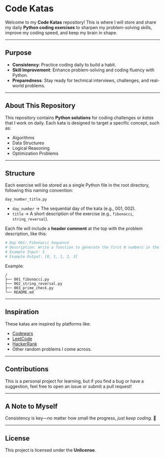 # Code Katas 

Welcome to my **Code Katas** repository! This is where I will store and share my daily **Python coding exercises** to sharpen my problem-solving skills, improve my coding speed, and keep my brain in shape.  

---

## Purpose  
- **Consistency**: Practice coding daily to build a habit.  
- **Skill Improvement**: Enhance problem-solving and coding fluency with Python.  
- **Preparedness**: Stay ready for technical interviews, challenges, and real-world problems.  

---

## About This Repository  
This repository contains **Python solutions** for coding challenges or *katas* that I work on daily. Each kata is designed to target a specific concept, such as:  
- Algorithms  
- Data Structures  
- Logical Reasoning  
- Optimization Problems  

---

## Structure  

Each exercise will be stored as a single Python file in the root directory, following this naming convention:  

```plaintext
day_number_title.py
```

- `day_number` → The sequential day of the kata (e.g., 001, 002).  
- `title` → A short description of the exercise (e.g., `fibonacci`, `string_reversal`).  

Each file will include a **header comment** at the top with the problem description, like this:  

```python
# Day 001: Fibonacci Sequence
# Description: Write a function to generate the first N numbers in the Fibonacci sequence.
# Example Input: 5
# Example Output: [0, 1, 1, 2, 3]
```

Example:
```plaintext
/
├── 001_fibonacci.py  
├── 002_string_reversal.py  
├── 003_prime_check.py  
└── README.md  
```

---

## Inspiration  
These katas are inspired by platforms like:  
- [Codewars](https://www.codewars.com)  
- [LeetCode](https://leetcode.com)  
- [HackerRank](https://www.hackerrank.com)  
- Other random problems I come across.  

---

## Contributions  

This is a personal project for learning, but if you find a bug or have a suggestion, feel free to open an issue or submit a pull request!  

---

## A Note to Myself  

Consistency is key—no matter how small the progress, *just keep coding.* 🚀  

---

## License  
This project is licensed under the **Unlicense**.  
